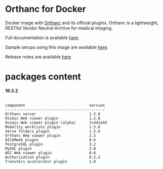 # Orthanc for Docker
Docker image with [Orthanc](http://www.orthanc-server.com/) and its official plugins. Orthanc is a lightweight, RESTful Vendor Neutral Archive for medical imaging.

Full documentation is available [here](https://osimis.atlassian.net/wiki/spaces/OKB/pages/26738689/How+to+use+osimis+orthanc+Docker+images).

Sample setups using this image are available [here](https://bitbucket.org/osimis/orthanc-setup-samples/).

Release notes are available [here](https://bitbucket.org/osimis/orthanc-builder/src/master/release-notes-docker-images.txt)


# packages content

#### 19.3.2
```

component                             version
---------------------------------------------
Orthanc server                        1.5.6
Osimis Web viewer plugin              1.2.0
Osimis Web viewer plugin (alpha)      7c4d1a44
Modality worklists plugin             1.5.6
Serve folders plugin                  1.5.6
Orthanc Web viewer plugin             2.5
DICOMweb plugin                       0.6
PostgreSQL plugin                     3.2
MySQL plugin                          2.0
WSI Web viewer plugin                 0.6
Authorization plugin                  0.2.2
Transfers accelerator plugin          1.0
```
